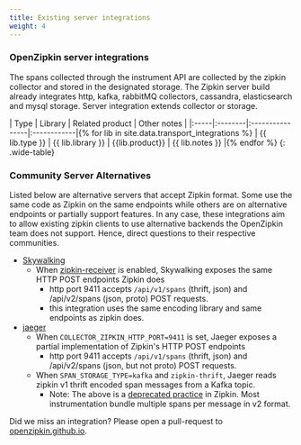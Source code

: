 ```yaml
---
title: Existing server integrations
weight: 4
---
```


### OpenZipkin server integrations
The spans collected through the instrument API are collected by the zipkin collector and stored in the designated storage.
The Zipkin server build already integrates http, kafka, rabbitMQ collectors, cassandra, elasticsearch and mysql storage.
Server integration extends collector or storage.

| Type | Library | Related product | Other notes |
|:-----|:--------|:----------------|:------------|{% for lib in site.data.transport_integrations %}
| {{ lib.type }} | {{ lib.library }} | {{lib.product}} | {{ lib.notes }} |{% endfor %}
{: .wide-table}



### Community Server Alternatives
Listed below are alternative servers that accept Zipkin format. Some use the same code as Zipkin on the same endpoints while others are on alternative endpoints or partially support features. In any case, these integrations aim to allow existing zipkin clients to use alternative backends the OpenZipkin team does not support. Hence, direct questions to their respective communities.
    
 - [Skywalking](https://github.com/apache/incubator-skywalking)
   - When [zipkin-receiver](https://github.com/apache/incubator-skywalking/blob/master/docs/en/setup/backend/backend-receivers.md) is enabled, Skywalking exposes the same HTTP POST endpoints Zipkin does
     - http port 9411 accepts `/api/v1/spans` (thrift, json) and /api/v2/spans (json, proto) POST requests.
     - this integration uses the same encoding library and same endpoints as zipkin does.
 - [jaeger](https://github.com/jaegertracing/jaeger)
   - When `COLLECTOR_ZIPKIN_HTTP_PORT=9411` is set, Jaeger exposes a partial implementation of Zipkin's HTTP POST endpoints
     - http port 9411 accepts `/api/v1/spans` (thrift, json) and /api/v2/spans (json, but not proto) POST requests.
   - When `SPAN_STORAGE_TYPE=kafka` and `zipkin-thrift`, Jaeger reads zipkin v1 thrift encoded span messages from a Kafka topic.
     - Note: The above is a [deprecated practice](https://github.com/openzipkin/zipkin/tree/master/zipkin-collector/kafka#legacy-encoding) in Zipkin. Most instrumentation bundle multiple spans per message in v2 format.



Did we miss an integration? Please open a pull-request to
[openzipkin.github.io](https://github.com/openzipkin/openzipkin.github.io).


